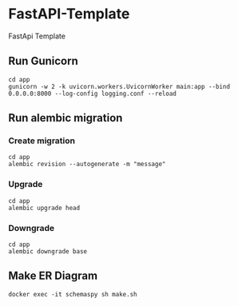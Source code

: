 # FastAPI-Template
FastApi Template

## Run Gunicorn

```
cd app
gunicorn -w 2 -k uvicorn.workers.UvicornWorker main:app --bind 0.0.0.0:8000 --log-config logging.conf --reload
```

## Run alembic migration

### Create migration
```
cd app
alembic revision --autogenerate -m "message"
```

### Upgrade
```
cd app
alembic upgrade head
```

### Downgrade
```
cd app
alembic downgrade base
```



## Make ER Diagram

```
docker exec -it schemaspy sh make.sh
```
